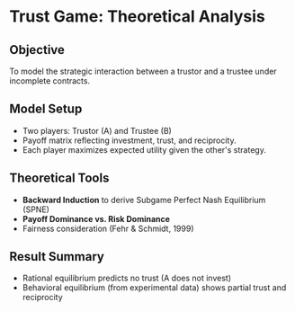 # Trust Game: Theoretical Analysis

## Objective
To model the strategic interaction between a trustor and a trustee under incomplete contracts.

## Model Setup
- Two players: Trustor (A) and Trustee (B)
- Payoff matrix reflecting investment, trust, and reciprocity.
- Each player maximizes expected utility given the other's strategy.

## Theoretical Tools
- **Backward Induction** to derive Subgame Perfect Nash Equilibrium (SPNE)
- **Payoff Dominance vs. Risk Dominance**
- Fairness consideration (Fehr & Schmidt, 1999)

## Result Summary
- Rational equilibrium predicts no trust (A does not invest)
- Behavioral equilibrium (from experimental data) shows partial trust and reciprocity
